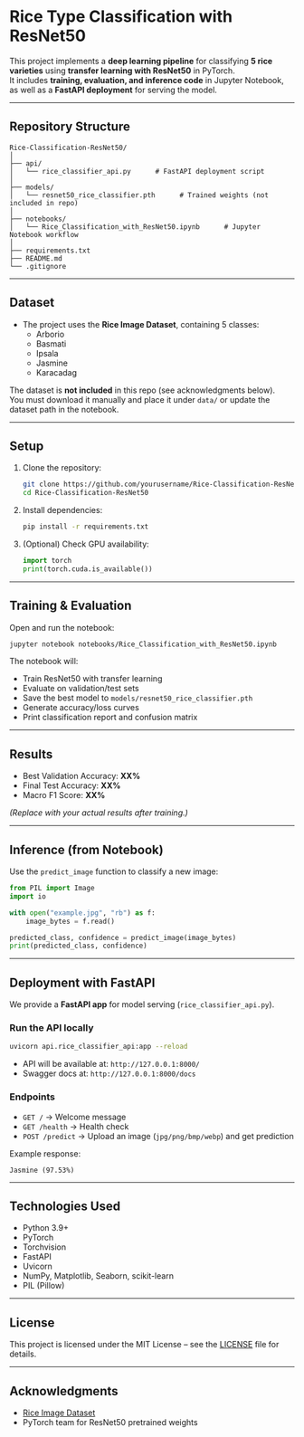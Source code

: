 # Rice Type Classification with ResNet50

This project implements a **deep learning pipeline** for classifying **5 rice varieties** using **transfer learning with ResNet50** in PyTorch.  
It includes **training, evaluation, and inference code** in Jupyter Notebook, as well as a **FastAPI deployment** for serving the model.

---

## Repository Structure

```
Rice-Classification-ResNet50/
│
├── api/
│   └── rice_classifier_api.py      # FastAPI deployment script
│
├── models/
│   └── resnet50_rice_classifier.pth      # Trained weights (not included in repo)
│
├── notebooks/
│   └── Rice_Classification_with_ResNet50.ipynb      # Jupyter Notebook workflow
│
├── requirements.txt
├── README.md
└── .gitignore
```

---

## Dataset

- The project uses the **Rice Image Dataset**, containing 5 classes:
  - Arborio  
  - Basmati  
  - Ipsala  
  - Jasmine  
  - Karacadag  

The dataset is **not included** in this repo (see acknowledgments below).  
You must download it manually and place it under `data/` or update the dataset path in the notebook.

---

## Setup

1. Clone the repository:
   ```bash
   git clone https://github.com/yourusername/Rice-Classification-ResNet50.git
   cd Rice-Classification-ResNet50
   ```

2. Install dependencies:
   ```bash
   pip install -r requirements.txt
   ```

3. (Optional) Check GPU availability:
   ```python
   import torch
   print(torch.cuda.is_available())
   ```

---

## Training & Evaluation

Open and run the notebook:

```bash
jupyter notebook notebooks/Rice_Classification_with_ResNet50.ipynb
```

The notebook will:
- Train ResNet50 with transfer learning
- Evaluate on validation/test sets
- Save the best model to `models/resnet50_rice_classifier.pth`
- Generate accuracy/loss curves
- Print classification report and confusion matrix

---

## Results

- Best Validation Accuracy: **XX%**  
- Final Test Accuracy: **XX%**  
- Macro F1 Score: **XX%**  

*(Replace with your actual results after training.)*

---

## Inference (from Notebook)

Use the `predict_image` function to classify a new image:

```python
from PIL import Image
import io

with open("example.jpg", "rb") as f:
    image_bytes = f.read()

predicted_class, confidence = predict_image(image_bytes)
print(predicted_class, confidence)
```

---

## Deployment with FastAPI

We provide a **FastAPI app** for model serving (`rice_classifier_api.py`).

### Run the API locally

```bash
uvicorn api.rice_classifier_api:app --reload
```

- API will be available at: `http://127.0.0.1:8000/`
- Swagger docs at: `http://127.0.0.1:8000/docs`

### Endpoints
- `GET /` → Welcome message  
- `GET /health` → Health check  
- `POST /predict` → Upload an image (`jpg/png/bmp/webp`) and get prediction  

Example response:

```
Jasmine (97.53%)
```

---

## Technologies Used
- Python 3.9+
- PyTorch
- Torchvision
- FastAPI
- Uvicorn
- NumPy, Matplotlib, Seaborn, scikit-learn
- PIL (Pillow)

---

## License
This project is licensed under the MIT License – see the [LICENSE](LICENSE) file for details.

---

## Acknowledgments
- [Rice Image Dataset](https://www.muratkoklu.com/datasets/)  
- PyTorch team for ResNet50 pretrained weights  
